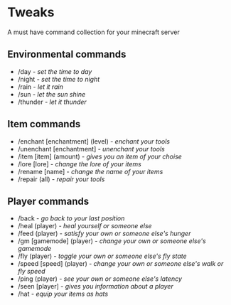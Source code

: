 # Tweaks
A must have command collection for your minecraft server
## Environmental commands
- /day - *set the time to day*
- /night - *set the time to night*
- /rain - *let it rain*
- /sun - *let the sun shine*
- /thunder - *let it thunder*
## Item commands
- /enchant [enchantment] (level) - *enchant your tools*
- /unenchant [enchantment] - *unenchant your tools*
- /item [item] (amount) - *gives you an item of your choise*
- /lore [lore] - *change the lore of your items*
- /rename [name] - *change the name of your items*
- /repair (all) - *repair your tools*
## Player commands
- /back - *go back to your last position*
- /heal (player) - *heal yourself or someone else*
- /feed (player) - *satisfy your own or someone else's hunger*
- /gm [gamemode] (player) - *change your own or someone else's gamemode*
- /fly (player) - *toggle your own or someone else's fly state*
- /speed [speed] (player) - *change your own or someone else's walk or fly speed*
- /ping (player) - *see your own or someone else's latency*
- /seen [player] - *gives you information about a player*
- /hat - *equip your items as hats*
